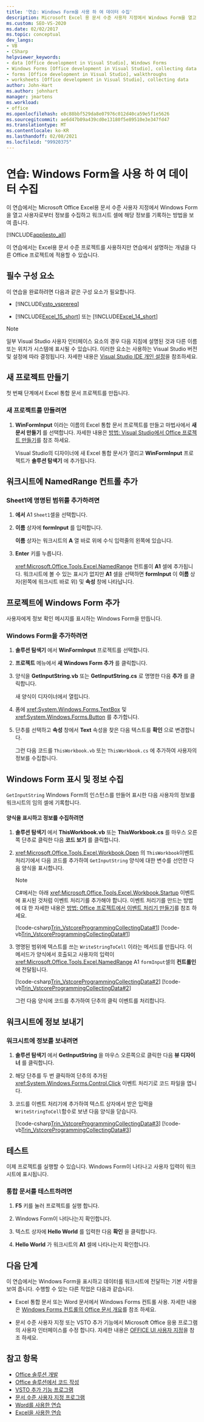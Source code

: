 ```yaml
---
title: '연습: Windows Form을 사용 하 여 데이터 수집'
description: Microsoft Excel 용 문서 수준 사용자 지정에서 Windows Form을 열고 사용자 로부터 정보를 수집 하 고 워크시트 셀에 해당 정보를 기록 합니다.
ms.custom: SEO-VS-2020
ms.date: 02/02/2017
ms.topic: conceptual
dev_langs:
- VB
- CSharp
helpviewer_keywords:
- data [Office development in Visual Studio], Windows Forms
- Windows Forms [Office development in Visual Studio], collecting data
- forms [Office development in Visual Studio], walkthroughs
- worksheets [Office development in Visual Studio], collecting data
author: John-Hart
ms.author: johnhart
manager: jmartens
ms.workload:
- office
ms.openlocfilehash: e8c88bbf529da8e07976c012d40ca59e5f1e5626
ms.sourcegitcommit: ae6d47b09a439cd0e13180f5e89510e3e347fd47
ms.translationtype: MT
ms.contentlocale: ko-KR
ms.lasthandoff: 02/08/2021
ms.locfileid: "99920375"
---
```

# <a name="walkthrough-collect-data-by-using-a-windows-form"></a>연습: Windows Form을 사용 하 여 데이터 수집
  이 연습에서는 Microsoft Office Excel용 문서 수준 사용자 지정에서 Windows Form을 열고 사용자로부터 정보를 수집하고 워크시트 셀에 해당 정보를 기록하는 방법을 보여 줍니다.

 [!INCLUDE[appliesto_all](../vsto/includes/appliesto-all-md.md)]

 이 연습에서는 Excel용 문서 수준 프로젝트를 사용하지만 연습에서 설명하는 개념을 다른 Office 프로젝트에 적용할 수 있습니다.

## <a name="prerequisites"></a>필수 구성 요소
 이 연습을 완료하려면 다음과 같은 구성 요소가 필요합니다.

- [!INCLUDE[vsto_vsprereq](../vsto/includes/vsto-vsprereq-md.md)]

- [!INCLUDE[Excel_15_short](../vsto/includes/excel-15-short-md.md)] 또는 [!INCLUDE[Excel_14_short](../vsto/includes/excel-14-short-md.md)]

> [!NOTE]
> 일부 Visual Studio 사용자 인터페이스 요소의 경우 다음 지침에 설명된 것과 다른 이름 또는 위치가 시스템에 표시될 수 있습니다. 이러한 요소는 사용하는 Visual Studio 버전 및 설정에 따라 결정됩니다. 자세한 내용은 [Visual Studio IDE 개인 설정](../ide/personalizing-the-visual-studio-ide.md)을 참조하세요.

## <a name="create-a-new-project"></a>새 프로젝트 만들기
 첫 번째 단계에서 Excel 통합 문서 프로젝트를 만듭니다.

### <a name="to-create-a-new-project"></a>새 프로젝트를 만들려면

1. **WinFormInput** 이라는 이름의 Excel 통합 문서 프로젝트를 만들고 마법사에서 **새 문서 만들기** 를 선택합니다. 자세한 내용은 [방법: Visual Studio에서 Office 프로젝트 만들기](../vsto/how-to-create-office-projects-in-visual-studio.md)를 참조 하세요.

     Visual Studio의 디자이너에 새 Excel 통합 문서가 열리고 **WinFormInput** 프로젝트가 **솔루션 탐색기** 에 추가됩니다.

## <a name="add-a-namedrange-control-to-the-worksheet"></a>워크시트에 NamedRange 컨트롤 추가

### <a name="to-add-a-named-range-to-sheet1"></a>Sheet1에 명명된 범위를 추가하려면

1. **에서** A1 `Sheet1`셀을 선택합니다.

2. **이름** 상자에 **formInput** 를 입력합니다.

     **이름** 상자는 워크시트의 **A** 열 바로 위에 수식 입력줄의 왼쪽에 있습니다.

3. **Enter** 키를 누릅니다.

     <xref:Microsoft.Office.Tools.Excel.NamedRange> 컨트롤이 **A1** 셀에 추가됩니다. 워크시트에 볼 수 있는 표시가 없지만 **A1** 셀을 선택하면 **formInput** 이 **이름** 상자(왼쪽에 워크시트 바로 위) 및 **속성** 창에 나타납니다.

## <a name="add-a-windows-form-to-the-project"></a>프로젝트에 Windows Form 추가
 사용자에게 정보 확인 메시지를 표시하는 Windows Form을 만듭니다.

### <a name="to-add-a-windows-form"></a>Windows Form을 추가하려면

1. **솔루션 탐색기** 에서 **WinFormInput** 프로젝트를 선택합니다.

2. **프로젝트** 메뉴에서 **새 Windows Form 추가** 를 클릭합니다.

3. 양식을 **GetInputString.vb** 또는 **GetInputString.cs** 로 명명한 다음 **추가** 를 클릭합니다.

    새 양식이 디자이너에서 열립니다.

4. 폼에 <xref:System.Windows.Forms.TextBox> 및 <xref:System.Windows.Forms.Button> 를 추가합니다.

5. 단추를 선택하고 **속성** 창에서 **Text** 속성을 찾은 다음 텍스트를 **확인** 으로 변경합니다.

   그런 다음 코드를 `ThisWorkbook.vb` 또는 `ThisWorkbook.cs` 에 추가하여 사용자의 정보를 수집합니다.

## <a name="display-the-windows-form-and-collecting-information"></a>Windows Form 표시 및 정보 수집
 `GetInputString` Windows Form의 인스턴스를 만들어 표시한 다음 사용자의 정보를 워크시트의 임의 셀에 기록합니다.

#### <a name="to-display-the-form-and-collect-information"></a>양식을 표시하고 정보를 수집하려면

1. **솔루션 탐색기** 에서 **ThisWorkbook.vb** 또는 **ThisWorkbook.cs** 를 마우스 오른쪽 단추로 클릭한 다음 **코드 보기** 를 클릭합니다.

2. <xref:Microsoft.Office.Tools.Excel.Workbook.Open> 의 `ThisWorkbook`이벤트 처리기에서 다음 코드를 추가하여 `GetInputString` 양식에 대한 변수를 선언한 다음 양식을 표시합니다.

   > [!NOTE]
   > C#에서는 아래 <xref:Microsoft.Office.Tools.Excel.Workbook.Startup> 이벤트에 표시된 것처럼 이벤트 처리기를 추가해야 합니다. 이벤트 처리기를 만드는 방법에 대 한 자세한 내용은 [방법: Office 프로젝트에서 이벤트 처리기 만들기](../vsto/how-to-create-event-handlers-in-office-projects.md)를 참조 하세요.

    [!code-csharp[Trin_VstcoreProgrammingCollectingData#1](../vsto/codesnippet/CSharp/WinFormInputCS/ThisWorkbook.cs#1)]
    [!code-vb[Trin_VstcoreProgrammingCollectingData#1](../vsto/codesnippet/VisualBasic/WinFormInput/ThisWorkbook.vb#1)]

3. 명명된 범위에 텍스트를 쓰는 `WriteStringToCell` 이라는 메서드를 만듭니다. 이 메서드가 양식에서 호출되고 사용자의 입력이 <xref:Microsoft.Office.Tools.Excel.NamedRange> A1 `formInput`셀의 **컨트롤인** 에 전달됩니다.

    [!code-csharp[Trin_VstcoreProgrammingCollectingData#2](../vsto/codesnippet/CSharp/WinFormInputCS/ThisWorkbook.cs#2)]
    [!code-vb[Trin_VstcoreProgrammingCollectingData#2](../vsto/codesnippet/VisualBasic/WinFormInput/ThisWorkbook.vb#2)]

   그런 다음 양식에 코드를 추가하여 단추의 클릭 이벤트를 처리합니다.

## <a name="send-information-to-the-worksheet"></a>워크시트에 정보 보내기

### <a name="to-send-information-to-the-worksheet"></a>워크시트에 정보를 보내려면

1. **솔루션 탐색기** 에서 **GetInputString** 을 마우스 오른쪽으로 클릭한 다음 **뷰 디자이너** 를 클릭합니다.

2. 해당 단추를 두 번 클릭하여 단추의 추가된 <xref:System.Windows.Forms.Control.Click> 이벤트 처리기로 코드 파일을 엽니다.

3. 코드를 이벤트 처리기에 추가하여 텍스트 상자에서 받은 입력을 `WriteStringToCell`함수로 보낸 다음 양식을 닫습니다.

     [!code-csharp[Trin_VstcoreProgrammingCollectingData#3](../vsto/codesnippet/CSharp/WinFormInputCS/GetInputString.cs#3)]
     [!code-vb[Trin_VstcoreProgrammingCollectingData#3](../vsto/codesnippet/VisualBasic/WinFormInput/GetInputString.vb#3)]

## <a name="test"></a>테스트
 이제 프로젝트를 실행할 수 있습니다. Windows Form이 나타나고 사용자 입력이 워크시트에 표시됩니다.

### <a name="to-test-your-workbook"></a>통합 문서를 테스트하려면

1. **F5** 키를 눌러 프로젝트를 실행 합니다.

2. Windows Form이 나타나는지 확인합니다.

3. 텍스트 상자에 **Hello World** 를 입력한 다음 **확인** 을 클릭합니다.

4. **Hello World** 가 워크시트의 **A1** 셀에 나타나는지 확인합니다.

## <a name="next-steps"></a>다음 단계
 이 연습에서는 Windows Form을 표시하고 데이터를 워크시트에 전달하는 기본 사항을 보여 줍니다. 수행할 수 있는 다른 작업은 다음과 같습니다.

- Excel 통합 문서 또는 Word 문서에서 Windows Forms 컨트롤 사용. 자세한 내용은 [Windows Forms 컨트롤의 Office 문서 개요](../vsto/windows-forms-controls-on-office-documents-overview.md)를 참조 하세요.

- 문서 수준 사용자 지정 또는 VSTO 추가 기능에서 Microsoft Office 응용 프로그램의 사용자 인터페이스를 수정 합니다. 자세한 내용은 [OFFICE UI 사용자 지정](../vsto/office-ui-customization.md)을 참조 하세요.

## <a name="see-also"></a>참고 항목
- [Office 솔루션 개발](../vsto/developing-office-solutions.md)
- [Office 솔루션에서 코드 작성](../vsto/writing-code-in-office-solutions.md)
- [VSTO 추가 기능 프로그램](../vsto/programming-vsto-add-ins.md)
- [문서 수준 사용자 지정 프로그램](../vsto/programming-document-level-customizations.md)
- [Word를 사용한 연습](../vsto/walkthroughs-using-word.md)
- [Excel을 사용한 연습](../vsto/walkthroughs-using-excel.md)
